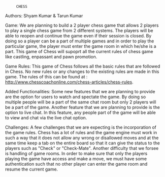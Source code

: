 	     CHESS
	     
	    
Authors: Shyam Kumar & Tarun Kumar

Game:
We are planning to build a 2 player chess game that allows 2 players to play a single chess game from 2 different systems. The players will be able to reopen and continue the game even if their session is closed. By doing so a player can be a part of multiple games and in order to play the particular game, the player must enter the game room in which he/she is a part. This game of Chess will supoprt all the current rules of chess game like castling, enpassant and pawn promotion.

Game Rules:
This game of Chess follows all the basic rules that are followed in Chess. No new rules or any changes to the existing rules are made in this game. The rules of this can be found at : http://www.chesscoachonline.com/chess-articles/chess-rules.

Added Functionalities:
Some new features that we are planning to provide are the option for users to watch and spectate the game. By doing so multiple people will be a part of the same chat room but only 2 players will be a part of the game. Another feature that we are planning to provide is the option to live chat. In this feature, any people part of the game will be able to view and chat via the live chat option.

Challenges:
A few challenges that we are expecting is the incorporation of the game rules. Chess has a lot of rules and the game engine must work in such a way that it does not allow any wrong or disallowed moves and at the same time keep a tab on the entire board so that it can give the status to the players such as "Check" or "Check-Mate". Another difficulty that we forsee is handling of game rooms. In order to make sure that only the players playing the game have access and make a move, we must have some authentication such that no other player can enter the game room and resume the current game.
